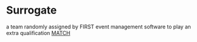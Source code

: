 # Surrogate

a team randomly assigned by FIRST event management software to play an extra
qualification [MATCH](!!)
